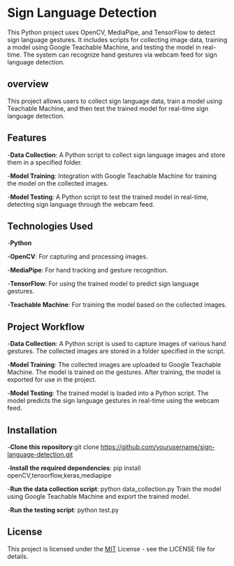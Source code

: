 
# Sign Language Detection

This Python project uses OpenCV, MediaPipe, and TensorFlow to detect sign language gestures. It includes scripts for collecting image data, training a model using Google Teachable Machine, and testing the model in real-time. The system can recognize hand gestures via webcam feed for sign language detection.


## overview

This project allows users to collect sign language data, train a model using Teachable Machine, and then test the trained model for real-time sign language detection.
## Features

-**Data Collection**: A Python script to collect sign language images and store them in a specified folder.

-**Model Training**: Integration with Google Teachable Machine for training the model on the collected images.

 -**Model Testing**: A Python script to test the trained model in real-time, detecting sign language through the webcam feed.
## Technologies Used

-**Python**

-**OpenCV**: For capturing and processing images.

-**MediaPipe**: For hand tracking and gesture recognition.

-**TensorFlow**: For using the trained model to predict sign language gestures.

-**Teachable Machine**: For training the model based on the collected images.
## Project Workflow

-**Data Collection**:
A Python script is used to capture images of various hand gestures.
The collected images are stored in a folder specified in the script.

-**Model Training**:
The collected images are uploaded to Google Teachable Machine.
The model is trained on the gestures.
After training, the model is exported for use in the project.

-**Model Testing**:
The trained model is loaded into a Python script.
The model predicts the sign language gestures in real-time using the webcam feed.
## Installation

-**Clone this repository**:git clone https://github.com/yourusername/sign-language-detection.git

-**Install the required dependencies**:
pip install openCV,tensorflow,keras,mediapipe

-**Run the data collection script**:
python data_collection.py
Train the model using Google Teachable Machine and export the trained model.

-**Run the testing script**:
python test.py


## License
This project is licensed under the [MIT](https://choosealicense.com/licenses/mit/) License - see the LICENSE file for details.




